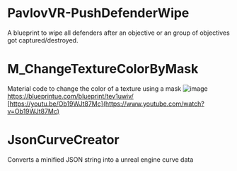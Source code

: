 # PavlovVR-PushDefenderWipe
A blueprint to wipe all defenders after an objective or an group of objectives got captured/destroyed.

# M_ChangeTextureColorByMask
Material code to change the color of a texture using a mask
![image](https://github.com/DarkAt26/PavlovVR-RandomBlueprintCollection/assets/84019236/9dd067b7-320f-453e-8be4-17e171cf55a2)
https://blueprintue.com/blueprint/tev1uwiv/
[https://youtu.be/Ob19WJt87Mc](https://www.youtube.com/watch?v=Ob19WJt87Mc)

# JsonCurveCreator
Converts a minified JSON string into a unreal engine curve data
